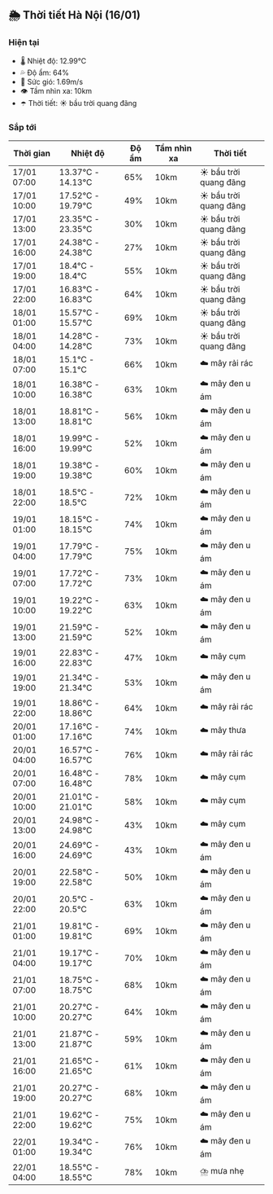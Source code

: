 ## 🌦️ Thời tiết Hà Nội (16/01)

### Hiện tại

- 🌡️ Nhiệt độ: 12.99℃
- 💦 Độ ẩm: 64%
- 💨 Sức gió: 1.69m/s
- 👁️ Tầm nhìn xa: 10km
- ☂️ Thời tiết: ☀️ bầu trời quang đãng

### Sắp tới

| Thời gian | Nhiệt độ | Độ ẩm | Tầm nhìn xa | Thời tiết |
| --- | --- | --- | --- | --- |
| 17/01 07:00 | 13.37℃ - 14.13℃ | 65% | 10km | ☀️ bầu trời quang đãng |
| 17/01 10:00 | 17.52℃ - 19.79℃ | 49% | 10km | ☀️ bầu trời quang đãng |
| 17/01 13:00 | 23.35℃ - 23.35℃ | 30% | 10km | ☀️ bầu trời quang đãng |
| 17/01 16:00 | 24.38℃ - 24.38℃ | 27% | 10km | ☀️ bầu trời quang đãng |
| 17/01 19:00 | 18.4℃ - 18.4℃ | 55% | 10km | ☀️ bầu trời quang đãng |
| 17/01 22:00 | 16.83℃ - 16.83℃ | 64% | 10km | ☀️ bầu trời quang đãng |
| 18/01 01:00 | 15.57℃ - 15.57℃ | 69% | 10km | ☀️ bầu trời quang đãng |
| 18/01 04:00 | 14.28℃ - 14.28℃ | 73% | 10km | ☀️ bầu trời quang đãng |
| 18/01 07:00 | 15.1℃ - 15.1℃ | 66% | 10km | ☁️ mây rải rác |
| 18/01 10:00 | 16.38℃ - 16.38℃ | 63% | 10km | ☁️ mây đen u ám |
| 18/01 13:00 | 18.81℃ - 18.81℃ | 56% | 10km | ☁️ mây đen u ám |
| 18/01 16:00 | 19.99℃ - 19.99℃ | 52% | 10km | ☁️ mây đen u ám |
| 18/01 19:00 | 19.38℃ - 19.38℃ | 60% | 10km | ☁️ mây đen u ám |
| 18/01 22:00 | 18.5℃ - 18.5℃ | 72% | 10km | ☁️ mây đen u ám |
| 19/01 01:00 | 18.15℃ - 18.15℃ | 74% | 10km | ☁️ mây đen u ám |
| 19/01 04:00 | 17.79℃ - 17.79℃ | 75% | 10km | ☁️ mây đen u ám |
| 19/01 07:00 | 17.72℃ - 17.72℃ | 73% | 10km | ☁️ mây đen u ám |
| 19/01 10:00 | 19.22℃ - 19.22℃ | 63% | 10km | ☁️ mây đen u ám |
| 19/01 13:00 | 21.59℃ - 21.59℃ | 52% | 10km | ☁️ mây đen u ám |
| 19/01 16:00 | 22.83℃ - 22.83℃ | 47% | 10km | ☁️ mây cụm |
| 19/01 19:00 | 21.34℃ - 21.34℃ | 53% | 10km | ☁️ mây đen u ám |
| 19/01 22:00 | 18.86℃ - 18.86℃ | 64% | 10km | ☁️ mây rải rác |
| 20/01 01:00 | 17.16℃ - 17.16℃ | 74% | 10km | ☁️ mây thưa |
| 20/01 04:00 | 16.57℃ - 16.57℃ | 76% | 10km | ☁️ mây rải rác |
| 20/01 07:00 | 16.48℃ - 16.48℃ | 78% | 10km | ☁️ mây cụm |
| 20/01 10:00 | 21.01℃ - 21.01℃ | 58% | 10km | ☁️ mây cụm |
| 20/01 13:00 | 24.98℃ - 24.98℃ | 43% | 10km | ☁️ mây cụm |
| 20/01 16:00 | 24.69℃ - 24.69℃ | 43% | 10km | ☁️ mây đen u ám |
| 20/01 19:00 | 22.58℃ - 22.58℃ | 50% | 10km | ☁️ mây đen u ám |
| 20/01 22:00 | 20.5℃ - 20.5℃ | 63% | 10km | ☁️ mây đen u ám |
| 21/01 01:00 | 19.81℃ - 19.81℃ | 69% | 10km | ☁️ mây đen u ám |
| 21/01 04:00 | 19.17℃ - 19.17℃ | 70% | 10km | ☁️ mây đen u ám |
| 21/01 07:00 | 18.75℃ - 18.75℃ | 68% | 10km | ☁️ mây đen u ám |
| 21/01 10:00 | 20.27℃ - 20.27℃ | 64% | 10km | ☁️ mây đen u ám |
| 21/01 13:00 | 21.87℃ - 21.87℃ | 59% | 10km | ☁️ mây đen u ám |
| 21/01 16:00 | 21.65℃ - 21.65℃ | 61% | 10km | ☁️ mây đen u ám |
| 21/01 19:00 | 20.27℃ - 20.27℃ | 68% | 10km | ☁️ mây đen u ám |
| 21/01 22:00 | 19.62℃ - 19.62℃ | 75% | 10km | ☁️ mây đen u ám |
| 22/01 01:00 | 19.34℃ - 19.34℃ | 76% | 10km | ☁️ mây đen u ám |
| 22/01 04:00 | 18.55℃ - 18.55℃ | 78% | 10km | ⛈️ mưa nhẹ |

